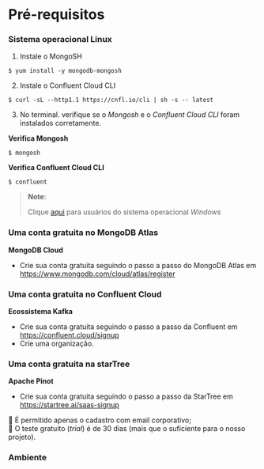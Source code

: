 <h1>Pré-requisitos</h1>

### Sistema operacional Linux 

1. Instale o MongoSH
```
$ yum install -y mongodb-mongosh
```

2. Instale o Confluent Cloud CLI
```
$ curl -sL --http1.1 https://cnfl.io/cli | sh -s -- latest
```

3. No terminal. verifique se o _Mongosh_ e o _Confluent Cloud CLI_ foram instalados corretamente.

**Verifica Mongosh**
```
$ mongosh
```

**Verifica Confluent Cloud CLI**
```
$ confluent
```

>
> **Note**:
> 
> Clique <a href="para-usuarios-windows.md">aqui</a> para usuários do sistema operacional _Windows_
> 

### Uma conta gratuita no MongoDB Atlas 

**MongoDB Cloud**

* Crie sua conta gratuita seguindo o passo a passo do MongoDB Atlas em https://www.mongodb.com/cloud/atlas/register

### Uma conta gratuita no Confluent Cloud 

**Ecossistema Kafka**

* Crie sua conta gratuita seguindo o passo a passo da Confluent em https://confluent.cloud/signup
* Crie uma organização.

### Uma conta gratuita na starTree

**Apache Pinot**

* Crie sua conta gratuita seguindo o passo a passo da StarTree em https://startree.ai/saas-signup

:loudspeaker: É permitido apenas o cadastro com email corporativo;<br>
:loudspeaker: O teste gratuito (_trial_) é de 30 dias (mais que o suficiente para o nosso projeto).

### Ambiente